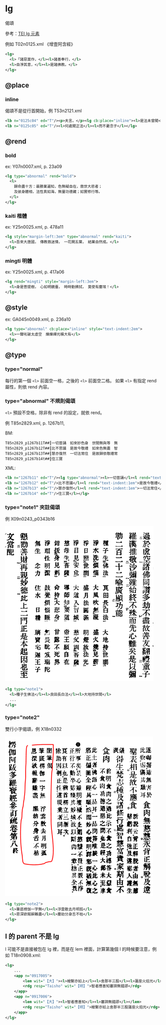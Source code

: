 # lg

偈頌

參考：[TEI lg 元素](http://www.tei-c.org/release/doc/tei-p5-doc/zh-TW/html/ref-lg.html)

例如 T02n0125.xml 《增壹阿含經》

```xml
<lg>
  <l>「諸惡莫作，</l><l>諸善奉行，</l>
  <l>自淨其意，</l><l>是諸佛教。</l>
</lg>
```

## @place

### inline

偈頌不是從行首開始，例 T53n2121.xml

```xml
<lb n="0125c04" ed="T"/><p>夫言。</p><lg cb:place="inline"><l>是法未曾聞</l><l>而今聞汝說</l>
<lb n="0125c05" ed="T"/><l>何處聞正法</l><l>而不憂念子</l></lg>
```
## @rend

### bold

ex: Y07n0007.xml, p. 23a09

```xml
<lg type="abnormal" rend="bold">
  <l>
    歸命盡十方：最勝業遍知，色無礙自在，救世大悲者；
    及彼身體相，法性真如海，無量功德藏；如實修行等。
  </l>
</lg>
```

### kaiti 楷體

ex: Y25n0025.xml, p. 478a11

```xml
<lg style="margin-left:3em" type="abnormal" rend="kaiti">
  <l>吾來大唐國，　傳教救迷情，　一花開五葉，　結菓自然成。</l>
</lg>
```

### mingti 明體

ex: Y25n0025.xml, p. 417a06

```xml
<lg rend="mingti" style="margin-left:3em">
  <l>身是菩提樹，　心如明鏡臺，　時時勤拂拭，　莫使有塵埃！</l>
</lg>
```

## @style

ex: GA045n0049.xml, p. 236a10

```xml
<lg type="abnormal" cb:place="inline" style="text-indent:2em">
  <l>一聲吼破太虛空　爍爍禪光橫大有</l>
</lg>
```

## @type

### type="normal"

每行的第一個 `<l>` 前面空一格，之後的 `<l>` 前面空二格。
如果 `<l>` 有指定 rend 屬性，則依 rend 內容。

### type="abnormal" 不規則偈頌

`<l>` 預設不空格，除非有 rend 的設定，就依 rend。

例 T85n2829.xml, p. 1267b11, 

BM:

```
T85n2829_p1267b11T##║一切普誦　如來妙色身　世間無與等　無
T85n2829_p1267b12T##║比不思議　是故今敬禮　如來色無盡　智
T85n2829_p1267b13T##║慧亦復然　一切法常住　是故歸依敬禮常
T85n2829_p1267b14t##║住三寶
```

XML:

```xml
<lb n="1267b11" ed="T"/><lg type="abnormal"><l>一切普誦</l><l rend="text-indent:1em">如來妙色身</l><l rend="text-indent:1em">世間無與等</l><l rend="text-indent:1em">無
<lb n="1267b12" ed="T"/>比不思議</l><l rend="text-indent:1em">是故今敬禮</l><l rend="text-indent:1em">如來色無盡</l><l rend="text-indent:1em">智
<lb n="1267b13" ed="T"/>慧亦復然</l><l rend="text-indent:1em">一切法常住</l><l rend="text-indent:1em">是故歸依敬禮常
<lb n="1267b14" ed="T"/>住三寶</l></lg>
```

### type="note1" 夾註偈頌

例 X09n0243_p0343b16

![](images/lg-note1.png)

```xml
<lg type="note1">
  <l>種子生佛法</l><l>良田長白法</l><l>大地持世間</l>
  ...
</lg>
```


### type="note2"

雙行小字偈頌，例 X18n0332

![](images/lg-note2.png)

```xml
<lg type="note2">
  <l>筆底楞伽一字無</l><l>浮雲散去月明孤</l>
  <l>恩深欲報辭難盡</l><l>塵劫分身舌不枯</l>
</lg>
```

## l 的 parent 不是 lg

l 可能不是直接被包在 lg 裡，而是在 lem 裡面，計算第幾個 l 的時候要注意，例如 T18n0908.xml:

```xml
<lg>
	...
	<app n="0917005">
		<lem wit="【大】"><l>繒繫亦如上</l><l>舍那半三股</l><l>蓮座火焰光</l></lem>
		<rdg resp="Taisho" wit="【明】">智者應善知審諦無錯謬</rdg>
	</app>
	<app n="0917006">
		<lem wit="【大】"><l>智者應善知</l><l>審諦無錯謬</l></lem>
		<rdg resp="Taisho" wit="【明】">繒繫亦如上舍那半三股蓮座火焰光</rdg>
	</app>
</lg>
```
